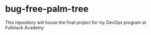 # bug-free-palm-tree
This repository will house the final project for my DevOps program at Fullstack Academy

